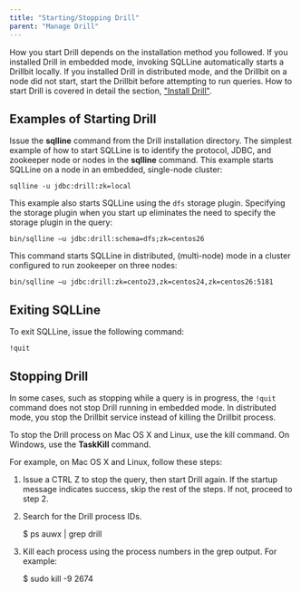 ```yaml
---
title: "Starting/Stopping Drill"
parent: "Manage Drill"
---
```

How you start Drill depends on the installation method you followed. If you installed Drill in embedded mode, invoking SQLLine automatically starts a Drillbit locally. If you installed Drill in distributed mode, and the Drillbit on a node did not start, start the Drillbit before attempting to run queries. How to start Drill is covered in detail the section, ["Install Drill"]({{site.baseurl}}/docs/install-drill/).

## Examples of Starting Drill
Issue the **sqlline** command from the Drill installation directory. The simplest example of how to start SQLLine is to identify the protocol, JDBC, and zookeeper node or nodes in the **sqlline** command. This example starts SQLLine on a node in an embedded, single-node cluster:

    sqlline -u jdbc:drill:zk=local

This example also starts SQLLine using the `dfs` storage plugin. Specifying the storage plugin when you start up eliminates the need to specify the storage plugin in the query:


    bin/sqlline –u jdbc:drill:schema=dfs;zk=centos26

This command starts SQLLine in distributed, (multi-node) mode in a cluster configured to run zookeeper on three nodes:

    bin/sqlline –u jdbc:drill:zk=cento23,zk=centos24,zk=centos26:5181

## Exiting SQLLine

To exit SQLLine, issue the following command:

    !quit

## Stopping Drill

In some cases, such as stopping while a query is in progress, the `!quit` command does not stop Drill running in embedded mode. In distributed mode, you stop the Drillbit service instead of killing the Drillbit process. 

To stop the Drill process on Mac OS X and Linux, use the kill command. On Windows, use the **TaskKill** command.

For example, on Mac OS X and Linux, follow these steps:

  1. Issue a CTRL Z to stop the query, then start Drill again. If the startup message indicates success, skip the rest of the steps. If not, proceed to step 2.
  2. Search for the Drill process IDs.
  
        $ ps auwx | grep drill
  3. Kill each process using the process numbers in the grep output. For example:

        $ sudo kill -9 2674  

